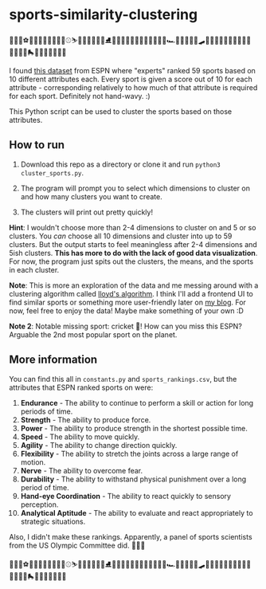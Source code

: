 # sports-similarity-clustering

🎾🏀🏈⚽️🥊🏒🤼‍♂️🥋🤸🏽‍♀️⚾️⛷🤽🏿🏉🥍🐎🏑⛸🚴🏻‍♂️🏐🏸🏄🏿🤺🎿🤾🏾‍♀️🏎👟🤿🏊🏼‍♀️🛹🚣🏿‍♀️🐄🏋🏾‍♂️🏓🏇🏿🏌🏻‍♀️📣🛼🐴🏹🥌🎳🔫🎱🎣

I found [this dataset](http://www.espn.com/espn/page2/sportSkills) from ESPN where "experts" ranked 59 sports based on 10 different attributes each. Every sport is given a score out of 10 for each attribute - corresponding relatively to how much of that attribute is required for each sport. Definitely not hand-wavy. :)

This Python script can be used to cluster the sports based on those attributes.

## How to run
1. Download this repo as a directory or clone it and run `python3 cluster_sports.py`.

2. The program will prompt you to select which dimensions to cluster on and how many clusters you want to create.

3. The clusters will print out pretty quickly!

**Hint**: I wouldn't choose more than 2-4 dimensions to cluster on and 5 or so clusters. You *can* choose all 10 dimensions and cluster into up to 59 clusters. But the output starts to feel meaningless after 2-4 dimensions and 5ish clusters. **This has more to do with the lack of good data visualization**. For now, the program just spits out the clusters, the means, and the sports in each cluster.

**Note**: This is more an exploration of the data and me messing around with a clustering algorithm called [lloyd's algorithm](https://en.wikipedia.org/wiki/Lloyd%27s_algorithm). I think I'll add a frontend UI to find similar sports or something more user-friendly later on [my blog](https://singlethreaded.me). For now, feel free to enjoy the data! Maybe make something of your own :D

**Note 2**: Notable missing sport: cricket 🏏! How can you miss this ESPN? Arguable the 2nd most popular sport on the planet.


## More information
You can find this all in `constants.py` and `sports_rankings.csv`, but the attributes that ESPN ranked sports on were: 
1. **Endurance** - The ability to continue to perform a skill or action for long periods of time.
2. **Strength** - The ability to produce force.
3. **Power** - The ability to produce strength in the shortest possible time.
4. **Speed** - The ability to move quickly.
5. **Agility** - The ability to change direction quickly.
6. **Flexibility** - The ability to stretch the joints across a large range of motion.
7. **Nerve** - The ability to overcome fear. 
8. **Durability** - The ability to withstand physical punishment over a long period of time.
9. **Hand-eye Coordination** - The ability to react quickly to sensory perception.
10. **Analytical Aptitude** - The ability to evaluate and react appropriately to strategic situations.

Also, I didn't make these rankings. Apparently, a panel of sports scientists from the US Olympic Committee did. 🤷🏾‍♂️

🎾🏀🏈⚽️🥊🏒🤼‍♂️🥋🤸🏽‍♀️⚾️⛷🤽🏿🏉🥍🐎🏑⛸🚴🏻‍♂️🏐🏸🏄🏿🤺🎿🤾🏾‍♀️🏎👟🤿🏊🏼‍♀️🛹🚣🏿‍♀️🐄🏋🏾‍♂️🏓🏇🏿🏌🏻‍♀️📣🛼🐴🏹🥌🎳🔫🎱🎣





